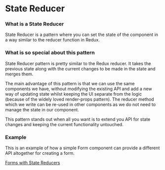 # State Reducer

### What is a State Reducer

State Reducer is a pattern where you can set the state of the component in a way similar to the reducer function in Redux.

### What is so special about this pattern

State Reducer pattern is pretty similar to the Redux reducer. It takes the previous state along with the current changes to be made in the state and merges them.

The main advantage of this pattern is that we can use the same components we have, without modifying the existing API and add a new way of updating state whilst keeping the UI separate from the logic (because of the widely loved render-props pattern). The reducer method which we write can be re-used in other components as we do not need to manage the state in our component.

This pattern stands out when all you want is to extend you API for state changes and keeping the current functionality untouched.

### Example

This is an example of how a simple Form component can provide a different API altogether for creating a form.

[Forms with State Reducers](https://codesandbox.io/s/9802yr86q4)
